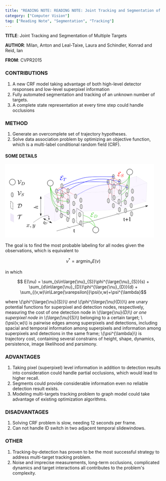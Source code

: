 ```yaml
---
title: "READING NOTE: READING NOTE: Joint Tracking and Segmentation of Multiple Targets"
category: ["Computer Vision"]
tag: ["Reading Note", "Segmentation", "Tracking"]
---
```


**TITLE**: Joint Tracking and Segmentation of Multiple Targets

**AUTHOR**: Milan, Anton and Leal-Taixe, Laura and Schindler, Konrad and Reid, Ian

**FROM**: CVPR2015

### CONTRIBUTIONS ###

1. A new CRF model taking advantage of both high-level detector responses and low-level superpixel information
2. Fully automated segmentation and tracking of an unknown number of targets.
3. A complete state representation at every time step could handle occlusions

### METHOD ###

1. Generate an overcomplete set of trajectory hypotheses.
2. Solve data association problem by optimizing an objective function, which is a multi-label conditional random field (CRF).

#### SOME DETAILS ####
    
<img class="img-responsive center-block" src="https://raw.githubusercontent.com/joshua19881228/my_blogs/master/Computer_Vision/Reading_Note/figures/MRF.png" alt="" width="480"/>
    
The goal is to find the most probable labeling for all nodes given the observations, which is equivalent to
    
$$ v^{*} = \mathrm{argmin_{v}}E(\nu) $$
    
in which
    
$$ E(\nu) = \sum_{s\in\large{\nu}_{S}}\phi^{\large{\nu}_{S}}(s) + \sum_{d\in\large{\nu}_{D}}\phi^{\large{\nu}_{D}}(d) + \sum_{(v,w)\in\Large{\varepsilon}}\psi(v,w)+\psi^{\lambda}$$
    
where \\(\phi^{\large{\nu}_{S}}\\) and \\(\phi^{\large{\nu}_{D}}\\) are unary potential functions for superpixel and detection nodes, respectively, measuring the cost of one detection node in \\(\large{\nu}_{D}\\) or one superpixel node in \\(\large{\nu}_{S}\\) belonging to a certain target; \\(\psi(v,w)\\) is pairwise edges among superpixels and detections, including spacial and temporal information among superpixels and information among superpixels and detections in the same frame; \\(\psi^{\lambda}\\) is trajectory cost, containing several constrains of height, shape, dynamics, persistence, image likelihood and parsimony.

### ADVANTAGES ###

1. Taking pixel (superpixel) level information in addition to detection results into consideration could handle partial occlusions, which would lead to higher recall.
2. Segments could provide considerable information even no reliable detection result exists.
3. Modeling multi-targets tracking problem to graph model could take advantage of existing optimization algorithms.

### DISADVANTAGES ###

1. Solving CRF problem is slow, needing 12 seconds per frame.
2. Can not handle ID switch in two adjacent temporal slidewindows.

### OTHER ###
1. Tracking-by-detection has proven to be the most successful strategy to address multi-target tracking problem.
2. Noise and imprecise measurements, long-term occlusions, complicated dynamics and target interactions all contributes to the problem's complexity.